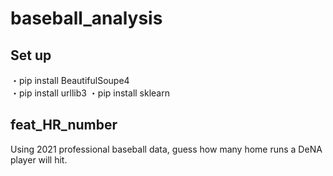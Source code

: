 # baseball_analysis

## Set up  
・pip install BeautifulSoupe4  
・pip install urllib3 
・pip install sklearn  

## feat_HR_number
Using 2021 professional baseball data, guess how many home runs a DeNA player will hit.

